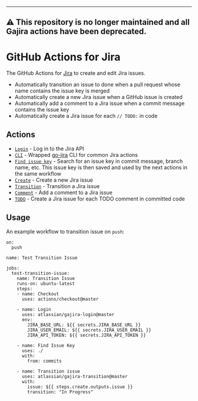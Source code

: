 ---------
⚠️ This repository is no longer maintained and all Gajira actions have been deprecated.
---------

# GitHub Actions for Jira

The GitHub Actions for [Jira](https://www.atlassian.com/software/jira) to create and edit Jira issues.

- Automatically transition an issue to done when a pull request whose name contains the issue key is merged
- Automatically create a new Jira issue when a GitHub issue is created
- Automatically add a comment to a Jira issue when a commit message contains the issue key
- Automatically create a Jira issue for each `// TODO:` in code

## Actions

- [`Login`](https://github.com/marketplace/actions/jira-login) - Log in to the Jira API
- [`CLI`](https://github.com/marketplace/actions/setup-jira) - Wrapped [go-jira](https://github.com/Netflix-Skunkworks/go-jira) CLI for common Jira actions
- [`Find issue key`](https://github.com/marketplace/actions/jira-find-issue-key) - Search for an issue key in commit message, branch name, etc. This issue key is then saved and used by the next actions in the same workflow
- [`Create`](https://github.com/marketplace/actions/jira-create-issue) - Create a new Jira issue
- [`Transition`](https://github.com/marketplace/actions/jira-issue-transition) - Transition a Jira issue
- [`Comment`](https://github.com/marketplace/actions/jira-add-comment) - Add a comment to a Jira issue
- [`TODO`](https://github.com/marketplace/actions/jira-issue-from-todo) - Create a Jira issue for each TODO comment in committed code

## Usage
An example workflow to transition issue on `push`:

```
on:
  push

name: Test Transition Issue

jobs:
  test-transition-issue:
    name: Transition Issue
    runs-on: ubuntu-latest
    steps:
    - name: Checkout
      uses: actions/checkout@master

    - name: Login
      uses: atlassian/gajira-login@master
      env:
        JIRA_BASE_URL: ${{ secrets.JIRA_BASE_URL }}
        JIRA_USER_EMAIL: ${{ secrets.JIRA_USER_EMAIL }}
        JIRA_API_TOKEN: ${{ secrets.JIRA_API_TOKEN }}

    - name: Find Issue Key
      uses: ./
      with:
        from: commits

    - name: Transition issue
      uses: atlassian/gajira-transition@master
      with:
        issue: ${{ steps.create.outputs.issue }}
        transition: "In Progress"
```
